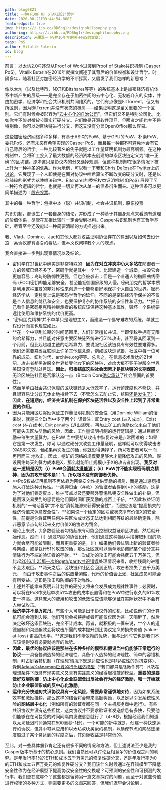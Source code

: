 ```yaml
---
path: blog0821
title: 一种PROOF OF STAKE设计哲学
date: 2020-08-21T03:44:54.868Z
featuredpost: true
img: https://i.ibb.co/RD6hg1r/designphilosophy.png
authorimg: https://i.ibb.co/RD6hg1r/designphilosophy.png
description: 来重温一下V神16年写的关于PoS的文章:)
tags: PoS
author: Vitalik Buterin
id: blog
---
```





前言：以太坊2.0将逐渐从Proof of Work过渡到Proof of Stake共识机制 (Casper PoS)，Vitalik Buterin在2016年就撰文阐述了其背后的价值权衡和设计哲学。时隔多年，随着社区对加密经济学的不断探索，又启发了我们怎样的新思考？

像以太坊（以及比特币、NXT和Bitshares等等）的系统基本上是加密经济有机体系中新产生的层级——是完全存在于加密空间的去中心化、无权威介入的实体，并由加密学、经济学和社会共识机制共同维系的。它们有点像是BitTorrent，但又有所区别，因为BitTorrent并没有状态的概念——结果证明这是至关重要的一个区别。它们有时候会被形容为“[去中心化的自治公司](https://letstalkbitcoin.com/is-bitcoin-overpaying-for-false-security)”，但它们又不是特别公司化，比如你并不能对微软公司实行硬分叉。它们像是开源软件项目，但两者之间也并不是特别像，你可以对区块链进行分叉，但这又没有分叉OpenOffice那么容易。

这些加密经济网络多种多样，有基于ASIC的PoW、基于GPU的PoW、朴素PoW、委托PoS，还有未来有希望实现的Casper PoS，而且每一种都不可避免地会有它自己背后的哲学。一种比较著名的例子就是以工作量证明机制为最高纲领。在这种机制中，会将矿工投入了最大数额的经济资本去创建的单条区块链定义为“唯一正确”的区块链。原本这只是协议内的分叉选择规则，但这种机制却在很多情况下被上升为一种神圣的信条。作为示例，可以[看一下我和Chris DeRose在Twitter上的讨论](https://twitter.com/vitalikbuterin/status/687050458301657088)，它展现了一个人即使是在面对协议中哈希算法不断改变的硬分叉时，还是以他纯粹的形式为这种想法辩护。Bitshares的[委托权益证明机制 (DPoS)](https://bitshares.org/technology/delegated-proof-of-stake-consensus/) 展现了另一种符合逻辑的哲学，也就是一切又再次从单一的信条衍生而来。这种信条可以更简单描述为：[股东投票](http://docs.bitshares.org/bitshares/dpos.html)。

其中的每一种哲学：包括中本（聪）共识机制，社会共识机制，股东投票

共识机制，都诞生了一套自身的结论，并形成了一种基于其自身观点来看颇有道理的价值体系，尽管在互相比较时一定会受到批判。Casper共识机制也有其哲学基础，尽管至今还没能以一种简要清晰的方式描述出来。

我、Vlad、Dominic、Jae和其他人都对权益证明协议存在的原因以及如何去设计这一类协议都有各自的看法，但本文仅阐释我个人的观点。

我会直接进一步列出观察情况以及结论。

* 密码学在21世纪中确实是非常特殊的，**因为在对立冲突中仍大多站在**防御者一方的领域已经不多了，密码学就是其中一个**。比起建造一个城堡，摧毁它会更加容易；岛屿的防御性更强，但也会被袭击；但是一个普通人的椭圆曲线密码 (ECC)密钥却能足够安全，甚至能抵御国家级的入侵。密码朋克的哲学本质是利用这种宝贵的非对称性来创造一个能够更好地保护个人自由的世界。密码经济学从一定程度上说是密码学哲学的延伸。不同的是密码经济学保护的不仅是个人信息的隐私和安全，也要保护复杂的协作系统的安全性和活力。**把自己看作是密码朋克精神继承者的系统应该保持这种基本属性，毁坏一个系统要远比使用和维护系统的代价更高。
* “密码朋克精神”并不单单只是理想主义，而建造一个易守难攻的系统，单就工程设计而言也理应如此。
* **在一个中期到长期的时间范围里，人们非常擅长共识。**即使敌手拥有无限的哈希算力，并且能对任意主要区块链系统进行51%攻击，甚至将其回滚到一个月前，但比起超越主链的哈希算力，要说服社区该链具有有效性要难得多。他们还需要篡改互联网上许多其他信息源，例如区块浏览器、社区中每一位可靠的成员、纽约时代、archive.org等等。总言之，在信息技术发达的21世纪，攻击者想要说服全世界接受他攻下的区块链，难度大概不亚于说服全世界美国没有登陆过月球。**因此，归根结底这些社会因素才是区块链的长期保障**，无论区块链社区是否承认这一点（Bitcoin Core[确实承认](https://www.reddit.com/r/Bitcoin/comments/3fg0jw/could_a_cartel_of_pool_operators_collude_to/ctoat0d/)了社会层面的首要性）。
* 然而单单由社会共识保障的区块链还是太低效率了，运行的速度也不够快，并且很容易让分歧无休止地持续下去（不管怎么去防止它，结果[还是发生了](http://www.npr.org/sections/money/2011/02/15/131934618/the-island-of-stone-money)）；因此，**在短期内，经济共识机制在保护区块链活性以及安全性上起到了非常重要的作用。**
* 因为只能用区块奖励保证工作量证明机制的安全性（用Dominic William的话来说，就是三个Es当中少了两个）译者注：即Entry cost (进入成本)，Exist cost (存在成本), Exit penalty (退出惩罚)，再加上矿工的激励仅仅来自于他们可能失去区块奖励的风险，因此，工作量证明机制的运行逻辑是：通过巨额奖励来催生大量算力。在PoW 当中要想从攻击中恢复过来是非常困难的：如果它是第一次发生，你可 以通过硬分叉改变工作量证明，这样就可以使得攻击者的ASIC失效，但如果再次发生的话，你就没得选择了，所以攻击者可以一而再再而三 地攻击。因此，挖矿的网络的规模要足够大才能降低攻击的风险。假设网络每天的算力成本是X，那么就能阻止规模小于X的攻击者出现。**我反对这一逻辑是因为（i）PoW会[消耗大量能源](http://digiconomist.net/beci)；（ii）PoW并不能实现密码朋克精神，因为其攻守成本是1：1，所以根本没有防御者优势。**
* **PoS权益证明机制不再依靠为网络安全性提供奖励的机制，而是通过惩罚措施来打破这种对称性。**质押资金（存款）的验证者会得到小小的奖励，这是为了对他们锁定资本、维护节点以及还要额外警惕私钥安全性做出的补偿，但是回滚交易受到的惩罚是他们同时间所获奖励的成百上千倍。**因此权益证明机制的“一句话哲学”并不是“消耗能源来获得安全性”，而更应该是“提高损失的经济价值来保障安全性”。**如果说一个给定的区块或状态享有价值X的安全性，前提是你得证明任何冲突区块或状态无法达到相同等级的最终确定性，除非恶意节点勾结起来支付价值X的协议内罚金。
* 理论上来说，大多数验证者勾结起来有可能会控制权益证明区块链，然后就开始作恶。然而（i）通过巧妙的协议设计，他们通过这种操纵手段攫取利润的能力就会尽可能被限制，而且更重要的是，（ii）如果他们尝试阻止新的验证者参与网络，或是执行51%攻击的话，那么社区就可以简单地协调好某个硬分叉并清除行为不端的验证者的存款。**一次成功的攻击可能会耗费五千万美元，但比起[2016.11.25那一次的geth/parity共识错误](https://blog.ethereum.org/2016/11/25/security-alert-11242016-consensus-bug-geth-v1-4-19-v1-5-2/)处理情况来看，收拾残局的进程不会太艰巨。**两天之后，区块链和社区会回到正轨，攻击者损失了五千万美元， 而由于攻击事件之后的供应量紧缩，代币的价值会上涨，社区成员可能会有所受益。这即是攻击和防御的不对称性。
* 上述并不能拿来表明非计划性的硬分叉将来会发展成为规律性事件；必要时，可以将在PoS中发起单次51%攻击的成本设置得和在PoW中进行永久的51%攻击一样高。这样庞大的费用和攻击的低效性应该能够保证在实际状况中不会有人尝试攻击。
* **经济学并不是万灵丹**。有些个人可能是出于协议外的动机，比如说他们的计算机可能会遭到入侵、他们可能会被挟持或者可能仅仅因为某一天喝醉了，然后决定破坏这条区块链，完全不计成本。再者，就积极的一面来说，**个人的道德自制和沟通低效会将攻击所需的成本提升到比协议定义的损失价值 (value-at-loss) 更高的水平。**这是我们不能依赖的优势，但与此同时它也是我们不应该觉得没有必要就抛弃的优势。
* **因此，最优的协议应该是那些在多种多样的模型和假设当中仍能够正常运行的协议**——具备协调选择的经济理性、具备个人选择的经济理性、简单的容错机制、拜占庭容错机制（在理想‘情况下既是适应性也是非适应性的对抗变体）、受到[Ariely/Kahneman启发的行为经济模型](https://www.amazon.ca/Honest-Truth-About-Dishonesty-Everyone-Especially/dp/0062183613)（“我们都只是轻微作弊”）以及在理想条件下既具有现实意义又具有实践意义的经得起推敲的模型。**重要的是要做好双层防御：防止中心化企业联盟做出反社会行为的经济激励，和一开始就防止企业联盟形成的反中心化激励。**
* **运作充分快速的共识协议具有一定风险，需要非常谨慎地对待**，因为如果系统效率和激励挂钩，那么这样的结合将会带来高额奖励，以及足以引发系统性风险的**网络层中心化**（例如所有的验证者都在同一个主机服务商中运行）。有些共识协议并没有这些担忧，这类协议并不要求验证者发送信息有多快，只要他们能够在在可接受的时间间隔内发送信息就行了（4-8秒，根据经验我们知道以太坊延迟时间通常在500毫秒-1秒）。一个可能的折中就是，创建一种快速运行的协议，但其中可以应用和以太坊叔块类似的机制，以确保节点的网络连接度超过了某个易达到的程度之后，其边际收益是非常低的。

至此，对一些具体细节肯定还有很多不同的情况和方法，但上述说法至少是我的Casper版本所基于的核心原则。我们当然还可以讨论互相竞争的价值观之间的利弊。是年发行率1%的ETH和成本五千万美元的修复性硬分叉，还是年发行率为0的ETH和成本五百万美元的修复性硬分叉？我们该什么时候通过在容错模型下降低安全性作为在经济模型下提高协议安全性的交换呢？可预测的安全性和可预测的发行率，我们更在意哪个？这些都是留待另一篇文章探讨的问题，而至于对这些价值进行权衡的多种方式，则需要更多的文章来回答，但我们迟早会讨论到 。